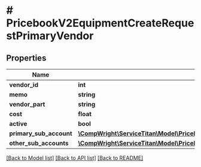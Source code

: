 # # PricebookV2EquipmentCreateRequestPrimaryVendor

## Properties

Name | Type | Description | Notes
------------ | ------------- | ------------- | -------------
**vendor_id** | **int** |  |
**memo** | **string** |  | [optional]
**vendor_part** | **string** |  | [optional]
**cost** | **float** |  |
**active** | **bool** |  |
**primary_sub_account** | [**\CompWright\ServiceTitan\Model\PricebookV2SkuVendorRequestPrimarySubAccount**](PricebookV2SkuVendorRequestPrimarySubAccount.md) |  | [optional]
**other_sub_accounts** | [**\CompWright\ServiceTitan\Model\PricebookV2SkuVendorSubAccountRequest[]**](PricebookV2SkuVendorSubAccountRequest.md) |  | [optional]

[[Back to Model list]](../../README.md#models) [[Back to API list]](../../README.md#endpoints) [[Back to README]](../../README.md)
